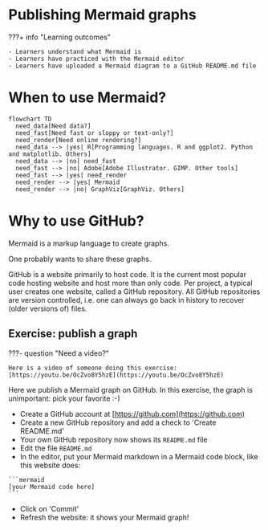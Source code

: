 # Publishing Mermaid graphs

???+ info "Learning outcomes"

    - Learners understand what Mermaid is
    - Learners have practiced with the Mermaid editor
    - Learners have uploaded a Mermaid diagram to a GitHub README.md file


# When to use Mermaid?

<!-- markdownlint-disable MD013 -->

```mermaid
flowchart TD
  need_data[Need data?]
  need_fast[Need fast or sloppy or text-only?]
  need_render[Need online rendering?]
  need_data --> |yes| R[Programming languages. R and ggplot2. Python and matplotlib. Others]
  need_data --> |no| need_fast
  need_fast --> |no| Adobe[Adobe Illustrator. GIMP. Other tools]
  need_fast --> |yes| need_render
  need_render --> |yes| Mermaid
  need_render --> |no| GraphViz[GraphViz. Others]
```

<!-- markdownlint-enable MD013 -->

# Why to use GitHub?

Mermaid is a markup language to create graphs.

One probably wants to share these graphs.

GitHub is a website primarily to host code.
It is the current most popular code hosting website
and host more than only code.
Per project, a typical user creates one website,
called a GitHub repository.
All GitHub repositories are version controlled,
i.e. one can always go back in history to recover
(older versions of) files.

## Exercise: publish a graph

???- question "Need a video?"

    Here is a video of someone doing this exercise: [https://youtu.be/OcZvo8Y5hzE](https://youtu.be/OcZvo8Y5hzE)

Here we publish a Mermaid graph on GitHub.
In this exercise, the graph is unimportant: pick your favorite :-)

- Create a GitHub account at [https://github.com](https://github.com)
- Create a new GitHub repository and add a check to 'Create README.md'
- Your own GitHub repository now shows its `README.md` file
- Edit the file `README.md`
- In the editor, put your Mermaid markdown in a Mermaid code block,
  like this website does:

````text
```mermaid
[your Mermaid code here]
```
````

- Click on 'Commit'
- Refresh the website: it shows your Mermaid graph!
